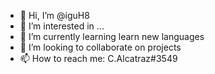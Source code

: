 - 👋 Hi, I’m @iguH8
- 👀 I’m interested in ...
- 🌱 I’m currently learning learn new languages
- 💞️ I’m looking to collaborate on projects
- 📫 How to reach me: C.Alcatraz#3549
